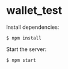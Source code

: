 # wallet_test

  Install dependencies:

```console
$ npm install
```

  Start the server:

```console
$ npm start
```
